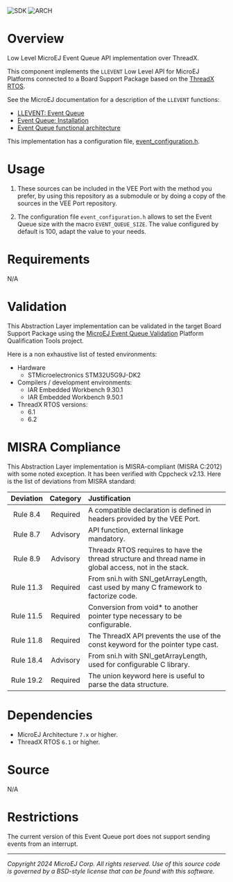 <!--
	Markdown
-->
![SDK](https://shields.microej.com/endpoint?url=https://repository.microej.com/packages/badges/sdk_5.8.json)
![ARCH](https://shields.microej.com/endpoint?url=https://repository.microej.com/packages/badges/arch_7.18.json)

# Overview

Low Level MicroEJ Event Queue API implementation over ThreadX.

This component implements the `LLEVENT` Low Level API for MicroEJ Platforms connected to a Board Support Package based on the [ThreadX RTOS](https://threadx.io/).

See the MicroEJ documentation for a description of the `LLEVENT` functions:
- [LLEVENT: Event Queue](https://docs.microej.com/en/latest/VEEPortingGuide/appendix/llapi.html#llevent-event-queue)
- [Event Queue: Installation](https://docs.microej.com/en/latest/VEEPortingGuide/packEventQueue.html#installation)
- [Event Queue functional architecture](https://docs.microej.com/en/latest/ApplicationDeveloperGuide/eventQueue.html#event-queue)

This implementation has a configuration file, [event_configuration.h](src/main/c/inc/event_configuration.h).

# Usage

1. These sources can be included in the VEE Port with the method you prefer, by using this repository as a submodule or by doing a copy of the sources in the VEE Port repository.

2. The configuration file `event_configuration.h` allows to set the Event Queue size with the macro `EVENT_QUEUE_SIZE`. The value configured by default is 100, adapt the value to your needs.

# Requirements

N/A

# Validation

This Abstraction Layer implementation can be validated in the target Board Support Package using the [MicroEJ Event Queue Validation](https://github.com/MicroEJ/VEEPortQualificationTools/tree/master/tests/event-queue) Platform Qualification Tools project.

Here is a non exhaustive list of tested environments:

- Hardware
  - STMicroelectronics STM32U5G9J-DK2
- Compilers / development environments:
  - IAR Embedded Workbench 9.30.1
  - IAR Embedded Workbench 9.50.1
- ThreadX RTOS versions:
  - 6.1
  - 6.2

# MISRA Compliance

This Abstraction Layer implementation is MISRA-compliant (MISRA C:2012) with some noted exception.
It has been verified with Cppcheck v2.13. Here is the list of deviations from MISRA standard:

| Deviation  | Category  | Justification                                                                                                   |
|:----------:|:---------:|:--------------------------------------------------------------------------------------------------------------- |
|  Rule 8.4  |  Required | A compatible declaration is defined in headers provided by the VEE Port.                                        |
|  Rule 8.7  |  Advisory | API function, external linkage mandatory.                                                                       |
|  Rule 8.9  |  Advisory | Threadx RTOS requires to have the thread structure and thread name in global access, not in the stack.          |
|  Rule 11.3 |  Required | From sni.h with SNI_getArrayLength, cast used by many C framework to factorize code.                            |
|  Rule 11.5 |  Required | Conversion from void* to another pointer type necessary to be configurable.                                     |
|  Rule 11.8 |  Required | The ThreadX API prevents the use of the const keyword for the pointer type cast.                                |
|  Rule 18.4 |  Advisory | From sni.h with SNI_getArrayLength, used for configurable C library.                                            |
|  Rule 19.2 |  Required | The union keyword here is useful to parse the data structure.                                                   |

# Dependencies

- MicroEJ Architecture `7.x` or higher.
- ThreadX RTOS `6.1` or higher.

# Source

N/A

# Restrictions

The current version of this Event Queue port does not support sending events from an interrupt.

---
_Copyright 2024 MicroEJ Corp. All rights reserved._
_Use of this source code is governed by a BSD-style license that can be found with this software._
